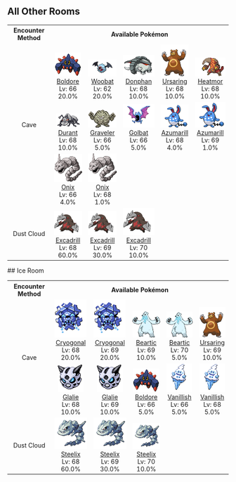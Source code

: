 ## All Other Rooms

<table><tr><th colspan="1">Encounter Method</th><th colspan="5" style = "text-align: center;">Available Pokémon</th></tr>
<tr><td rowspan="3" style="vertical-align: middle; word-wrap: break-word; text-align: center;">Cave</td><td style="text-align: center; vertical-align: bottom;"> <img src="../../img/animated/525.gif"> <br> <a href="../../pokemons/525">Boldore</a> <br> Lv: 66 <br> 20.0% </td><td style="text-align: center; vertical-align: bottom;"> <img src="../../img/animated/527.gif"> <br> <a href="../../pokemons/527">Woobat</a> <br> Lv: 62 <br> 20.0% </td><td style="text-align: center; vertical-align: bottom;"> <img src="../../img/animated/232.gif"> <br> <a href="../../pokemons/232">Donphan</a> <br> Lv: 68 <br> 10.0% </td><td style="text-align: center; vertical-align: bottom;"> <img src="../../img/animated/217.gif"> <br> <a href="../../pokemons/217">Ursaring</a> <br> Lv: 68 <br> 10.0% </td><td style="text-align: center; vertical-align: bottom;"> <img src="../../img/animated/631.gif"> <br> <a href="../../pokemons/631">Heatmor</a> <br> Lv: 68 <br> 10.0% </td></tr>
<tr><td style="text-align: center; vertical-align: bottom;"> <img src="../../img/animated/632.gif"> <br> <a href="../../pokemons/632">Durant</a> <br> Lv: 68 <br> 10.0% </td><td style="text-align: center; vertical-align: bottom;"> <img src="../../img/animated/75.gif"> <br> <a href="../../pokemons/075">Graveler</a> <br> Lv: 66 <br> 5.0% </td><td style="text-align: center; vertical-align: bottom;"> <img src="../../img/animated/42.gif"> <br> <a href="../../pokemons/042">Golbat</a> <br> Lv: 66 <br> 5.0% </td><td style="text-align: center; vertical-align: bottom;"> <img src="../../img/animated/184.gif"> <br> <a href="../../pokemons/184">Azumarill</a> <br> Lv: 68 <br> 4.0% </td><td style="text-align: center; vertical-align: bottom;"> <img src="../../img/animated/184.gif"> <br> <a href="../../pokemons/184">Azumarill</a> <br> Lv: 69 <br> 1.0% </td></tr>
<tr><td style="text-align: center; vertical-align: bottom;"> <img src="../../img/animated/95.gif"> <br> <a href="../../pokemons/095">Onix</a> <br> Lv: 66 <br> 4.0% </td><td style="text-align: center; vertical-align: bottom;"> <img src="../../img/animated/95.gif"> <br> <a href="../../pokemons/095">Onix</a> <br> Lv: 68 <br> 1.0% </td><td></td><td></td><td></td></tr>
<tr><td rowspan="1" style="vertical-align: middle; word-wrap: break-word; text-align: center;">Dust Cloud</td><td style="text-align: center; vertical-align: bottom;"> <img src="../../img/animated/530.gif"> <br> <a href="../../pokemons/530">Excadrill</a> <br> Lv: 68 <br> 60.0% </td><td style="text-align: center; vertical-align: bottom;"> <img src="../../img/animated/530.gif"> <br> <a href="../../pokemons/530">Excadrill</a> <br> Lv: 69 <br> 30.0% </td><td style="text-align: center; vertical-align: bottom;"> <img src="../../img/animated/530.gif"> <br> <a href="../../pokemons/530">Excadrill</a> <br> Lv: 70 <br> 10.0% </td><td></td><td></td></tr></table>
## Ice Room

<table><tr><th colspan="1">Encounter Method</th><th colspan="5" style = "text-align: center;">Available Pokémon</th></tr>
<tr><td rowspan="2" style="vertical-align: middle; word-wrap: break-word; text-align: center;">Cave</td><td style="text-align: center; vertical-align: bottom;"> <img src="../../img/animated/615.gif"> <br> <a href="../../pokemons/615">Cryogonal</a> <br> Lv: 68 <br> 20.0% </td><td style="text-align: center; vertical-align: bottom;"> <img src="../../img/animated/615.gif"> <br> <a href="../../pokemons/615">Cryogonal</a> <br> Lv: 69 <br> 20.0% </td><td style="text-align: center; vertical-align: bottom;"> <img src="../../img/animated/614.gif"> <br> <a href="../../pokemons/614">Beartic</a> <br> Lv: 69 <br> 10.0% </td><td style="text-align: center; vertical-align: bottom;"> <img src="../../img/animated/614.gif"> <br> <a href="../../pokemons/614">Beartic</a> <br> Lv: 70 <br> 5.0% </td><td style="text-align: center; vertical-align: bottom;"> <img src="../../img/animated/217.gif"> <br> <a href="../../pokemons/217">Ursaring</a> <br> Lv: 69 <br> 10.0% </td></tr>
<tr><td style="text-align: center; vertical-align: bottom;"> <img src="../../img/animated/362.gif"> <br> <a href="../../pokemons/362">Glalie</a> <br> Lv: 68 <br> 10.0% </td><td style="text-align: center; vertical-align: bottom;"> <img src="../../img/animated/362.gif"> <br> <a href="../../pokemons/362">Glalie</a> <br> Lv: 69 <br> 10.0% </td><td style="text-align: center; vertical-align: bottom;"> <img src="../../img/animated/525.gif"> <br> <a href="../../pokemons/525">Boldore</a> <br> Lv: 66 <br> 5.0% </td><td style="text-align: center; vertical-align: bottom;"> <img src="../../img/animated/583.gif"> <br> <a href="../../pokemons/583">Vanillish</a> <br> Lv: 66 <br> 5.0% </td><td style="text-align: center; vertical-align: bottom;"> <img src="../../img/animated/583.gif"> <br> <a href="../../pokemons/583">Vanillish</a> <br> Lv: 68 <br> 5.0% </td></tr>
<tr><td rowspan="1" style="vertical-align: middle; word-wrap: break-word; text-align: center;">Dust Cloud</td><td style="text-align: center; vertical-align: bottom;"> <img src="../../img/animated/208.gif"> <br> <a href="../../pokemons/208">Steelix</a> <br> Lv: 68 <br> 60.0% </td><td style="text-align: center; vertical-align: bottom;"> <img src="../../img/animated/208.gif"> <br> <a href="../../pokemons/208">Steelix</a> <br> Lv: 69 <br> 30.0% </td><td style="text-align: center; vertical-align: bottom;"> <img src="../../img/animated/208.gif"> <br> <a href="../../pokemons/208">Steelix</a> <br> Lv: 70 <br> 10.0% </td><td></td><td></td></tr></table>
